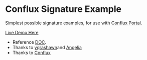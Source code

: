 # Conflux Signature Example

Simplest possible signature examples, for use with [Conflux Portal](https://portal.conflux-chain.org/).

[Live Demo Here](https://yumingyuan.github.io/Portal_dapp/)

* Reference [DOC](https://zh-hans.developer.conflux-chain.org/).
* Thanks to [yqrashawn](https://github.com/yqrashawn)and [Angelia](https://github.com/angelia-yuqi-personal)
* Thanks to [Conflux](https://confluxnetwork.org/)
